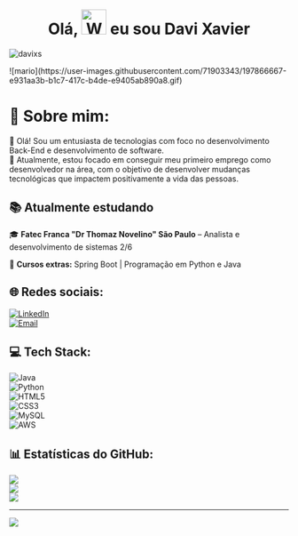 <h1 align="center"> Olá, <img src="https://raw.githubusercontent.com/nixin72/nixin72/master/wave.gif" 
         alt="Waving hand animated gif"
         height="45"
         width="45" /> eu sou Davi Xavier</h1>

<p align="left"> <img src="https://komarev.com/ghpvc/?username=davixs&label=Views&color=blue&style=plastic&style=for-the-badge" alt="davixs" /> </p>
![mario](https://user-images.githubusercontent.com/71903343/197866667-e931aa3b-b1c7-417c-b4de-e9405ab890a8.gif)

# 💫 Sobre mim:
👋 Olá! Sou um entusiasta de tecnologias com foco no desenvolvimento Back-End e desenvolvimento de software.  
🎯 Atualmente, estou focado em conseguir meu primeiro emprego como desenvolvedor na área, com o objetivo de desenvolver mudanças tecnológicas que impactem positivamente a vida das pessoas.

## 📚 Atualmente estudando  
🎓 **Fatec Franca "Dr Thomaz Novelino" São Paulo** – Analista e desenvolvimento de sistemas 2/6 

📌 **Cursos extras:** Spring Boot | Programação em Python e Java

## 🌐 Redes sociais:
[![LinkedIn](https://img.shields.io/badge/LinkedIn-%230077B5.svg?logo=linkedin&logoColor=white)](https://linkedin.com/in/davi-xavier-silva/)  
[![Email](https://img.shields.io/badge/Email-D14836?logo=gmail&logoColor=white)](mailto:xaviersilvadavi@gmail.com)

## 💻 Tech Stack:
![Java](https://img.shields.io/badge/java-%23ED8B00.svg?style=for-the-badge&logo=openjdk&logoColor=white)  
![Python](https://img.shields.io/badge/python-3670A0?style=for-the-badge&logo=python&logoColor=ffdd54)  
![HTML5](https://img.shields.io/badge/html5-%23E34F26.svg?style=for-the-badge&logo=html5&logoColor=white)  
![CSS3](https://img.shields.io/badge/css3-%231572B6.svg?style=for-the-badge&logo=css3&logoColor=white)  
![MySQL](https://img.shields.io/badge/mysql-4479A1.svg?style=for-the-badge&logo=mysql&logoColor=white)  
![AWS](https://img.shields.io/badge/AWS-%23FF9900.svg?style=for-the-badge&logo=amazon-aws&logoColor=white)

## 📊 Estatísticas do GitHub:
![](https://github-readme-stats.vercel.app/api?username=davixs&theme=dark&hide_border=false&include_all_commits=false&count_private=true)<br/>
![](https://nirzak-streak-stats.vercel.app/?user=davixs&theme=dark&hide_border=false)<br/>
![](https://github-readme-stats.vercel.app/api/top-langs/?username=davixs&theme=dark&hide_border=false&include_all_commits=false&count_private=true&layout=compact)

---

[![](https://visitcount.itsvg.in/api?id=davixs&icon=0&color=0)](https://visitcount.itsvg.in)

<!-- Proudly created with GPRM ( https://gprm.itsvg.in ) -->
